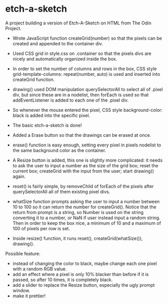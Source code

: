 # etch-a-sketch
A project building a version of Etch-A-Sketch on HTML from The Odin Project.

- Wrote JavaScript function createGrid(number) so that the pixels can be created and appended to the container div.
- Used CSS grid in style.css on .container so that the pixels divs are nicely and automatically organized inside the box.
- In order to set the number of columns and rows in the box, CSS style grid-template-columns: repeat(number, auto) is used and inserted into createGrid function.

- drawing() used DOM manipulation querySelectorAll to select all of .pixel div, but since these are in a nodelist, then forEach is used so that addEventListener is added to each one of the .pixel div. 
- So whenever the mouse entered the pixel, CSS style background-color: black is added into the specific pixel.
- The basic etch-a-sketch is done!

- Added a Erase button so that the drawings can be erased at once.
- erase() function is easy enough, setting every pixel in pixels nodelist to the same background color as the container.

- A Resize button is added, this one is slightly more complicated: it needs to ask the user to input a number as the size of the grid box; reset the current box; createGrid with the input from the user; start drawing() again.
- reset() is fairly simple, by removeChild of forEach of the pixels after querySelectorAll all of them existing pixel divs.
- whatSize function prompts asking the user to input a number between 10 to 100 so it can return the number for createGrid(). Notice that the return from prompt is a string, so Number is used on the string converting it to a number, or NaN if user instead input a random string. Then in order to keep the box nice, a minimum of 10 and a maximum of 100 of pixels per row is set.
- Inside resize() function, it runs reset(), createGrid(whatSize()), drawing(). 

Possible feature:
- instead of changing the color to black, maybe change each one pixel with a random RGB value.
- add an effect where a pixel is only 10% blacker than before if it is passed, so after 10 times, it is completely black.
- add a slider to replace the Resize button, especially the ugly prompt window.
- make it prettier!